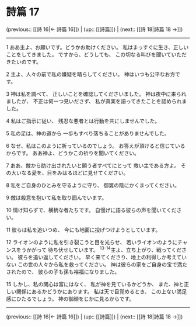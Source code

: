 # 詩篇 17

(previous:: [[詩 16|← 詩篇 16]]) | (up:: [[詩篇]]) | (next:: [[詩 18|詩篇 18 →]])

***


1 ああ主よ、お願いです。どうかお助けください。 私はまっすぐに生き、正しいことをしてきました。 ですから、どうしても、 この切なる叫びを聞いていただきたいのです。 

2 主よ、人々の前で私の嫌疑を晴らしてください。 神はいつも公平なお方です。 

3 神は私を調べて、 正しいことを確認してくださいました。 神は夜中に来られましたが、 不正は何一つ見いださず、 私が真実を語ってきたことを認められました。 

4 私はご指示に従い、 残忍な悪者とは行動を共にしませんでした。 

5 私の足は、神の道から 一歩もすべり落ちることがありませんでした。 

6 なぜ、私はこのように祈っているのでしょう。 お答えが頂けると信じているからです。 ああ神よ、どうかこの祈りを聞いてください。 

7 ああ、敵から助け出されたいと願う者すべてにとって 救い主である方よ。 その大いなる愛を、目をみはるほどに見せてください。 

8 私をご自身のひとみを守るように守り、 御翼の陰にかくまってください。 

9 敵は殺意を抱いて私を取り囲んでいます。 

10 情け知らずで、横柄な者たちです。 自慢げに語る彼らの声を聞いてください。 

11 彼らは私を追いつめ、 今にも地面に投げつけようとしています。 

12 ライオンのように私を引き裂こうと目を光らせ、 若いライオンのようにチャンスをうかがって 待ち伏せしています。 <sup class="versenum">13-14</sup>主よ、立ち上がり、戦ってください。 彼らを追い返してください。 早く来てくださり、地上の利得しか考えていない この世の人々から私を救ってください。 神は彼らの家をご自身の宝で満たされたので、 彼らの子も孫も裕福になりました。 

15 しかし、私の関心は富にはなく、 私が神を見ているかどうか、 また、神と正しい関係にあるかどうかにあります。 私は天で目覚めるとき、 この上ない満足感にひたるでしょう。 神の御顔をじかに見るからです。

***

(previous:: [[詩 16|← 詩篇 16]]) | (up:: [[詩篇]]) | (next:: [[詩 18|詩篇 18 →]])
